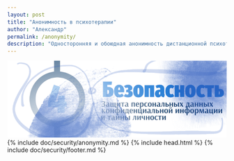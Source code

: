 ```yaml
---
layout: post
title: "Анонимность в психотерапии"
author: "Александр"
permalink: /anonymity/
description: "Односторонняя и обоюдная анонимность дистанционной психотерапии"
---
```


<a href="/security/">![Анонимность психотерапии](/_img/4-1.png)</a>
{% include doc/security/anonymity.md %}
{% include head.html %}
{% include doc/security/footer.md %}
